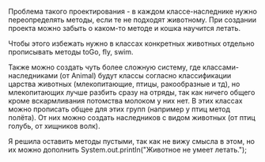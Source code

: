 Проблема такого проектирования - в каждом классе-наследнике нужно переопределять методы, если те не подходят животному. При создании проекта можно забыть о каком-то методе и кошка научится летать.

Чтобы этого избежать нужно в классах конкретных животных отдельно прописывать методы toGo, fly, swim. 

Также можно создать чуть более сложную систему, где классами-наследниками (от Animal) будут классы согласно классификации царства животных (млекопитающие, птицы, ракообразные и тд), но млекопитающих лучше разбить сразу на отряды, так как ничего общего кроме вскармливания потомства молоком у них нет. В этих классах можно прописать общее для этих групп (например у птиц метод полёта). От них можно создать наследников с видом животных (от птиц голубь, от хищников волк).

Я решила оставить методы пустыми, так как не вижу смысла в этом, но их можно дополнить System.out.println("Животное не умеет летать.");
